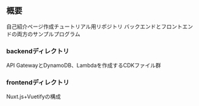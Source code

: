## 概要

自己紹介ページ作成チュートリアル用リポジトリ
バックエンドとフロントエンドの両方のサンプルプログラム

### backendディレクトリ

API GatewayとDynamoDB、Lambdaを作成するCDKファイル群


### frontendディレクトリ

Nuxt.js+Vuetifyの構成
